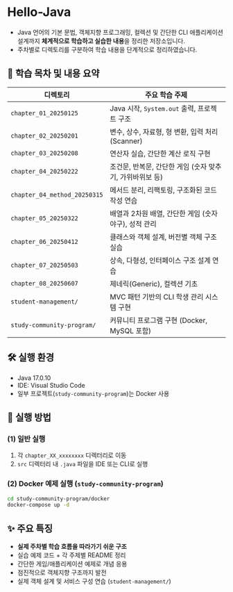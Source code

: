# Hello-Java

- Java 언어의 기본 문법, 객체지향 프로그래밍, 컬렉션 및 간단한 CLI 애플리케이션 설계까지 **체계적으로 학습하고 실습한 내용**을 정리한 저장소입니다.
- 주차별로 디렉토리를 구분하여 학습 내용을 단계적으로 정리하였습니다.

## 🧩 학습 목차 및 내용 요약

| 디렉토리                         | 주요 학습 주제                          |
| ---------------------------- | ------------------------------------- |
| `chapter_01_20250125`        | Java 시작, `System.out` 출력, 프로젝트 구조 |
| `chapter_02_20250201`        | 변수, 상수, 자료형, 형 변환, 입력 처리(Scanner) |
| `chapter_03_20250208`        | 연산자 실습, 간단한 계산 로직 구현 |
| `chapter_04_20250222`        | 조건문, 반복문, 간단한 게임 (숫자 맞추기, 가위바위보 등) |
| `chapter_04_method_20250315` | 메서드 분리, 리팩토링, 구조화된 코드 작성 연습 |
| `chapter_05_20250322`        | 배열과 2차원 배열, 간단한 게임 (숫자야구), 성적 관리 |
| `chapter_06_20250412`        | 클래스와 객체 설계, 버전별 객체 구조 실습 |
| `chapter_07_20250503`        | 상속, 다형성, 인터페이스 구조 설계 연습 |
| `chapter_08_20250607`        | 제네릭(Generic), 컬렉션 기초 |
| `student-management/`        | MVC 패턴 기반의 CLI 학생 관리 시스템 구현 |
| `study-community-program/`   | 커뮤니티 프로그램 구현 (Docker, MySQL 포함) |

## 🛠️ 실행 환경

* Java 17.0.10
* IDE: Visual Studio Code
* 일부 프로젝트(`study-community-program`)는 Docker 사용

## 🫟 실행 방법

### (1) 일반 실행

1. 각 `chapter_XX_xxxxxxxx` 디렉터리로 이동
2. `src` 디렉터리 내 `.java` 파일을 IDE 또는 CLI로 실행

### (2) Docker 예제 실행 (`study-community-program`)

```bash
cd study-community-program/docker
docker-compose up -d
```

## ✨ 주요 특징

* **실제 주차별 학습 흐름을 따라가기 쉬운 구조**
* 실습 예제 코드 + 각 주제별 README 정리
* 간단한 게임/애플리케이션 예제로 개념 응용
* 점진적으로 객체지향 구조까지 발전
* 실제 객체 설계 및 서비스 구성 연습 (`student-management/`)
